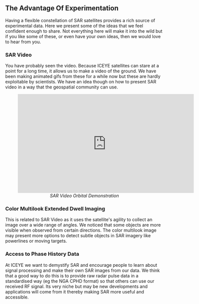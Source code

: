 ## The Advantage Of Experimentation
Having a flexible constellation of SAR satellites provides a rich source of experimental data. Here we present some of the ideas that we feel confident enough to share. Not everything here will make it into the wild but if you like some of these, or even have your own ideas, then we would love to hear from you.

### SAR Video
You have probably seen the video. Because ICEYE satellites can stare at a point for  a long time, it allows us to make a video of the ground. We have been making animated gifs from these for a while now but these are hardly exploitable by scientists. We have an idea though on how to present SAR video in a way that the geospatial community can use.
<figure>
<iframe width="560" height="315" src="https://www.youtube.com/embed/0Asd7Wq91gM" title="YouTube video player" frameborder="0" allow="accelerometer; autoplay; clipboard-write; encrypted-media; gyroscope; picture-in-picture" allowfullscreen></iframe>
<figcaption align = "center"><em>SAR Video Orbital Demonstration</em></figcaption>
</figure>

### Color Multilook Extended Dwell Imaging
This is related to SAR Video as it uses the satellite's agility to collect an image over a wide range of angles. We noticed that some objects are more visible when observed from certain directions. The color multilook image may present more options to detect subtle objects in SAR imagery like powerlines or moving targets.

### Access to Phase History Data
At ICEYE we want to demystify SAR and encourage people to learn about signal processing and make their own SAR images from our data. We think that a good way to do this is to provide raw radar pulse data in a standardised way (eg the NGA CPHD format) so that others can use our received RF signal. Its very niche but may be new developments and applications will come from it thereby making SAR more useful and accessible.
